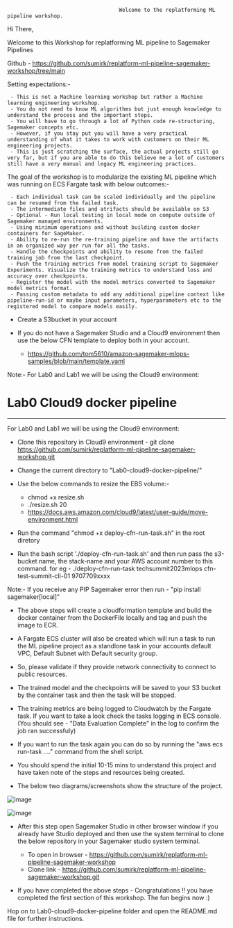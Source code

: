                                         Welcome to the replatforming ML pipeline workshop. 

Hi There,

Welcome to this Workshop for replatforming ML pipeline to Sagemaker Pipelines

Github - https://github.com/sumirk/replatform-ml-pipeline-sagemaker-workshop/tree/main


Setting expectations:-

     - This is not a Machine learning workshop but rather a Machine learning engineering workshop.
     - You do not need to know ML algorithms but just enough knowledge to understand the process and the important steps.
     - You will have to go through a lot of Python code re-structuring, Sagemaker concepts etc.
     - However, if you stay put you will have a very practical understanding of what it takes to work with customers on their ML engineering projects.
     - This is just scratching the surface, the actual projects still go very far, but if you are able to do this believe me a lot of customers still have a very manual and legacy ML engineering practices.


The goal of the workshop is to modularize the existing ML pipeline which was running on ECS Fargate task with below outcomes:-

     - Each individual task can be scaled individually and the pipeline can be resumed from the failed task.
     - The intermediate files and atrifacts should be available on S3
     - Optional - Run local testing in local mode on compute outside of Sagemaker managed environments.
     - Using minimum operations and without building custom docker containers for SageMaker.
     - Ability to re-run the re-training pipeline and have the artifacts in an organized way per run for all the tasks.
     - Handle the checkpoints and ability to resume from the failed training job from the last checkpoint.
     - Push the training metrics from model training script to Sagemaker Experiments. Visualize the training metrics to understand loss and accuracy over checkpoints.
     - Register the model with the model metrics converted to Sagemaker model metrics format.
     - Passing custom metadata to add any additional pipeline context like pipeline-run-id or maybe input parameters, hyperparameters etc to the registered model to compare models easily.



- Create a S3bucket in your account

- If you do not have a Sagemaker Studio and a Cloud9 environment then use the below CFN template to deploy both in your account.
  - https://github.com/tom5610/amazon-sagemaker-mlops-samples/blob/main/template.yaml
  

Note:- For Lab0 and Lab1 we will be using the Cloud9 environment:


# Lab0 Cloud9 docker pipeline
------------------------------------------------

For Lab0 and Lab1 we will be using the Cloud9 environment:


- Clone this repository in Cloud9 environment - git clone https://github.com/sumirk/replatform-ml-pipeline-sagemaker-workshop.git

- Change the current directory to "Lab0-cloud9-docker-pipeline/"

- Use the below commands to resize the EBS volume:-
    - chmod +x resize.sh
    - ./resize.sh 20
  - https://docs.aws.amazon.com/cloud9/latest/user-guide/move-environment.html


- Run the command "chmod +x deploy-cfn-run-task.sh" in the root diretory
  
- Run the bash script './deploy-cfn-run-task.sh' and then run pass the s3-bucket name, the stack-name and your AWS account number to this command. for eg - ./deploy-cfn-run-task techsummit2023mlops cfn-test-summit-cli-01 9707709xxxx

Note:- If you receive any PIP Sagemaker error then run - "pip install sagemaker[local]"
  
  
- The above steps will create a cloudformation template and build the docker container from the DockerFile locally and tag and push the image to ECR.
  
- A Fargate ECS cluster will also be created which will run a task to run the ML pipeline project as a standlone task in your accounts default VPC, Default Subnet with Default security group.
  
- So, please validate if they provide network connectivity to connect to public resources.
  
- The trained model and the checkpoints will be saved to your S3 bucket by the container task and then the task will be stopped.
  
- The training metrics are being logged to Cloudwatch by the Fargate task. If you want to take a look check the tasks logging in ECS console. (You should see - "Data Evaluation Complete" in the log to confirm the job ran successfuly)
  
- If you want to run the task again you can do so by running the "aws ecs run-task ...." command from the shell script.
  
- You should spend the initial 10-15 mins to understand this project and have taken note of the steps and resources being created.

- The below two diagrams/screenshots show the structure of the project.

![image](https://github.com/sumirk/ml-replatform-pipeline-workshop/assets/53355338/07ef5076-1ea8-45ab-a68e-a86a7555095e)


![image](https://github.com/sumirk/ml-replatform-pipeline-workshop/assets/53355338/c028f47a-4e45-4f24-9687-f2511275bbb9)


- After this step open Sagemaker Studio in other browser window if you already have Studio deployed and then use the system terminal to clone the below repository in your Sagemaker studio system terminal.

  - To open in browser - https://github.com/sumirk/replatform-ml-pipeline-sagemaker-workshop
  - Clone link - https://github.com/sumirk/replatform-ml-pipeline-sagemaker-workshop.git

- If you have completed the above steps - Congratulations !! you have completed the first section of this workshop. The fun begins now :)
  

Hop on to Lab0-cloud9-docker-pipeline folder and open the README.md file for further instructions.


